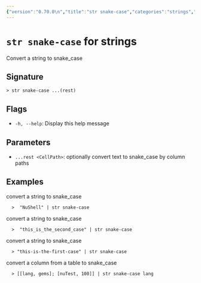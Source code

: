 ```yaml
---
{"version":"0.70.0\n","title":"str snake-case","categories":"strings","usage":"Convert a string to snake_case\n"}
---
```

<!-- THIS FILE IS GENERATED BY update_book_commands.cjs USING NUSHELL'S HELP COMMANDS.
REFRAIN FROM EDITING IT MANUALLY.-->
# <code>str snake-case</code> for strings

<div class='command-title'>Convert a string to snake_case</div>

## Signature

```> str snake-case ...(rest)```

## Flags

 * ```-h, --help```: Display this help message
## Parameters

 * ```...rest <CellPath>```: optionally convert text to snake_case by column paths
## Examples

  convert a string to snake_case
```shell
  >  "NuShell" | str snake-case
```
  convert a string to snake_case
```shell
  >  "this_is_the_second_case" | str snake-case
```
  convert a string to snake_case
```shell
  > "this-is-the-first-case" | str snake-case
```
  convert a column from a table to snake_case
```shell
  > [[lang, gems]; [nuTest, 100]] | str snake-case lang
```


